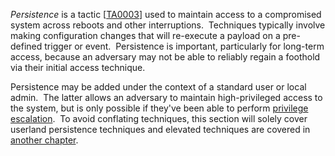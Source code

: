 _Persistence_ is a tactic [[TA0003](https://attack.mitre.org/tactics/TA0003/)] used to maintain access to a compromised system across reboots and other interruptions.  Techniques typically involve making configuration changes that will re-execute a payload on a pre-defined trigger or event.  Persistence is important, particularly for long-term access, because an adversary may not be able to reliably regain a foothold via their initial access technique.

Persistence may be added under the context of a standard user or local admin.  The latter allows an adversary to maintain high-privileged access to the system, but is only possible if they've been able to perform [privilege escalation](https://www.zeropointsecurity.co.uk/path-player?courseid=red-team-ops&unit=674b76f01ed1d05747055009).  To avoid conflating techniques, this section will solely cover userland persistence techniques and elevated techniques are covered in [another chapter](https://www.zeropointsecurity.co.uk/path-player?courseid=red-team-ops&unit=674b787d8578d242740985bc).